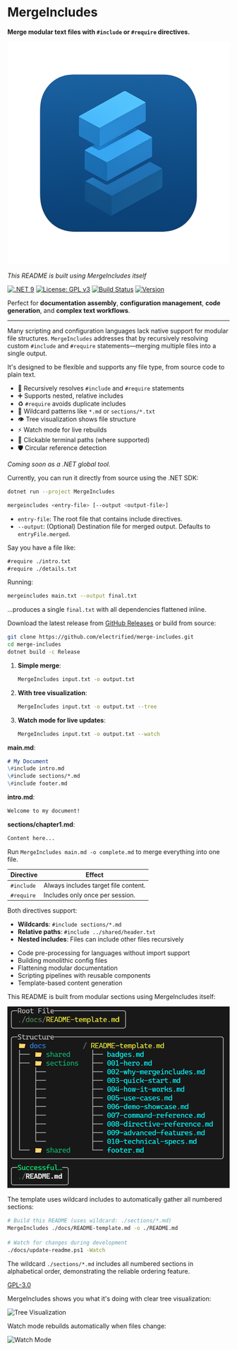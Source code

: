 # MergeIncludes

**Merge modular text files with `#include` or `#require` directives.**

![MergeIncludes Logo](Logo.png)

*This README is built using MergeIncludes itself*

[![.NET 9](https://img.shields.io/badge/.NET-9.0-512BD4?style=for-the-badge&logo=dotnet)](https://dotnet.microsoft.com/)
[![License: GPL v3](https://img.shields.io/badge/License-GPLv3-blue.svg?style=for-the-badge)](LICENSE)
[![Build Status](https://img.shields.io/badge/Build-Passing-brightgreen?style=for-the-badge)]()
[![Version](https://img.shields.io/badge/Version-1.0.0-blue?style=for-the-badge)]()

Perfect for **documentation assembly**, **configuration management**, **code generation**, and **complex text workflows**.

---


Many scripting and configuration languages lack native support for modular file structures. `MergeIncludes` addresses that by recursively resolving custom `#include` and `#require` statements—merging multiple files into a single output.

It's designed to be flexible and supports any file type, from source code to plain text.


- 🧩 Recursively resolves `#include` and `#require` statements
- ➕ Supports nested, relative includes
- ♻️ `#require` avoids duplicate includes
- 🌟 Wildcard patterns like `*.md` or `sections/*.txt`
- 👁️ Tree visualization shows file structure
- ⚡ Watch mode for live rebuilds
- 🔗 Clickable terminal paths (where supported)
- 🛡️ Circular reference detection


*Coming soon as a .NET global tool.*

Currently, you can run it directly from source using the .NET SDK:

```sh
dotnet run --project MergeIncludes
```


```sh
mergeincludes <entry-file> [--output <output-file>]
```

* `entry-file`: The root file that contains include directives.
* `--output`: (Optional) Destination file for merged output. Defaults to `entryFile.merged`.


Say you have a file like:

```txt
#require ./intro.txt
#require ./details.txt
```

Running:

```sh
mergeincludes main.txt --output final.txt
```

...produces a single `final.txt` with all dependencies flattened inline.



Download the latest release from [GitHub Releases](https://github.com/electrified/merge-includes/releases) or build from source:

```bash
git clone https://github.com/electrified/merge-includes.git
cd merge-includes
dotnet build -c Release
```


1. **Simple merge**:
   ```bash
   MergeIncludes input.txt -o output.txt
   ```

2. **With tree visualization**:
   ```bash
   MergeIncludes input.txt -o output.txt --tree
   ```

3. **Watch mode for live updates**:
   ```bash
   MergeIncludes input.txt -o output.txt --watch
   ```


**main.md**:
```markdown
# My Document
\#include intro.md
\#include sections/*.md
\#include footer.md
```

**intro.md**:
```markdown
Welcome to my document!
```

**sections/chapter1.md**:
```markdown
Content here...
```

Run `MergeIncludes main.md -o complete.md` to merge everything into one file.


| Directive  | Effect                               |
| ---------- | ------------------------------------ |
| `#include` | Always includes target file content. |
| `#require` | Includes only once per session.      |

Both directives support:
- **Wildcards**: `#include sections/*.md`
- **Relative paths**: `#include ../shared/header.txt`
- **Nested includes**: Files can include other files recursively


* Code pre-processing for languages without import support
* Building monolithic config files
* Flattening modular documentation
* Scripting pipelines with reusable components
* Template-based content generation


This README is built from modular sections using MergeIncludes itself:

![README Generation](./docs/images/merge-include-readme.png)

The template uses wildcard includes to automatically gather all numbered sections:

```bash
# Build this README (uses wildcard: ./sections/*.md)
MergeIncludes ./docs/README-template.md -o ./README.md

# Watch for changes during development
./docs/update-readme.ps1 -Watch
```

The wildcard `./sections/*.md` includes all numbered sections in alphabetical order, demonstrating the reliable ordering feature.


[GPL-3.0](LICENSE)


MergeIncludes shows you what it's doing with clear tree visualization:

![Tree Visualization](./docs/assets/screenshots/tree-visualization.png)

Watch mode rebuilds automatically when files change:

![Watch Mode](./docs/assets/screenshots/watch-mode.png)

